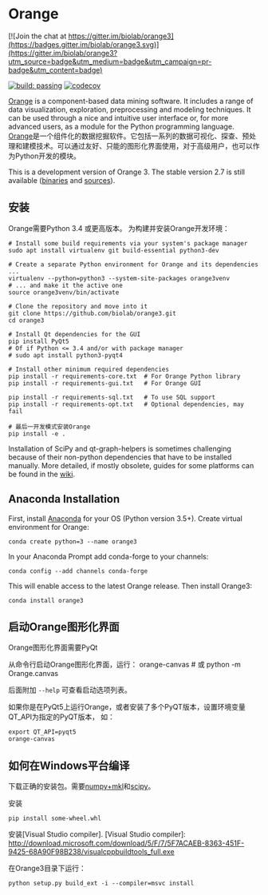 Orange
======

[![Join the chat at https://gitter.im/biolab/orange3](https://badges.gitter.im/biolab/orange3.svg)](https://gitter.im/biolab/orange3?utm_source=badge&utm_medium=badge&utm_campaign=pr-badge&utm_content=badge)

[![build: passing](https://img.shields.io/travis/biolab/orange3.svg)](https://travis-ci.org/biolab/orange3)
[![codecov](https://codecov.io/gh/biolab/orange3/branch/master/graph/badge.svg)](https://codecov.io/gh/biolab/orange3)

[Orange] is a component-based data mining software. It includes a range of data
visualization, exploration, preprocessing and modeling techniques. It can be
used through a nice and intuitive user interface or, for more advanced users,
as a module for the Python programming language.
[Orange]是一个组件化的数据挖掘软件。它包括一系列的数据可视化、探查、预处理和建模技术。可以通过友好、只能的图形化界面使用，对于高级用户，也可以作为Python开发的模块。

This is a development version of Orange 3. The stable version 2.7 is still
available ([binaries] and [sources]).

[Orange]: http://orange.biolab.si/
[binaries]: http://orange.biolab.si/orange2/
[sources]: https://github.com/biolab/orange


安装
----------
Orange需要Python 3.4 或更高版本。
为构建并安装Orange开发环境：

    # Install some build requirements via your system's package manager
    sudo apt install virtualenv git build-essential python3-dev

    # Create a separate Python environment for Orange and its dependencies ...
    virtualenv --python=python3 --system-site-packages orange3venv
    # ... and make it the active one
    source orange3venv/bin/activate

    # Clone the repository and move into it
    git clone https://github.com/biolab/orange3.git
    cd orange3

    # Install Qt dependencies for the GUI
    pip install PyQt5
    # Of if Python <= 3.4 and/or with package manager
    # sudo apt install python3-pyqt4
    
    # Install other minimum required dependencies
    pip install -r requirements-core.txt  # For Orange Python library
    pip install -r requirements-gui.txt   # For Orange GUI

    pip install -r requirements-sql.txt   # To use SQL support
    pip install -r requirements-opt.txt   # Optional dependencies, may fail

    # 最后一开发模式安装Orange
    pip install -e .

Installation of SciPy and qt-graph-helpers is sometimes challenging because of
their non-python dependencies that have to be installed manually. More
detailed, if mostly obsolete, guides for some platforms can be found in
the [wiki].

[wiki]: https://github.com/biolab/orange3/wiki

Anaconda Installation
---------------------

First, install [Anaconda] for your OS (Python version 3.5+). Create virtual environment for Orange:

    conda create python=3 --name orange3 

In your Anaconda Prompt add conda-forge to your channels:

    conda config --add channels conda-forge

This will enable access to the latest Orange release. Then install Orange3:

    conda install orange3

[Anaconda]: https://www.continuum.io/downloads

启动Orange图形化界面
-------------------

Orange图形化界面需要PyQt

从命令行启动Orange图形化界面，运行：
    orange-canvas
    # 或
    python -m Orange.canvas

后面附加 `--help` 可查看启动选项列表。

如果你是在PyQt5上运行Orange，或者安装了多个PyQT版本，设置环境变量QT_API为指定的PyQT版本，
如：

    export QT_API=pyqt5
    orange-canvas


如何在Windows平台编译
--------------------

下载正确的安装包。需要[numpy+mkl]和[scipy]。

[numpy+mkl]: http://www.lfd.uci.edu/~gohlke/pythonlibs/#numpy
[scipy]: http://www.lfd.uci.edu/~gohlke/pythonlibs/#scipy

安装

    pip install some-wheel.whl

安装[Visual Studio compiler]. 
    [Visual Studio compiler]: http://download.microsoft.com/download/5/F/7/5F7ACAEB-8363-451F-9425-68A90F98B238/visualcppbuildtools_full.exe

在Orange3目录下运行：

    python setup.py build_ext -i --compiler=msvc install
